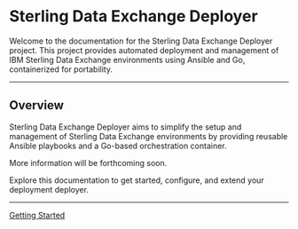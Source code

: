 # Sterling Data Exchange Deployer

Welcome to the documentation for the Sterling Data Exchange Deployer project. This project provides automated deployment and management of IBM Sterling Data Exchange environments using Ansible and Go, containerized for portability.

---

## Overview

Sterling Data Exchange Deployer aims to simplify the setup and management of Sterling Data Exchange environments by providing reusable Ansible playbooks and a Go-based orchestration container.

More information will be forthcoming soon.

Explore this documentation to get started, configure, and extend your deployment deployer.

---

[Getting Started](01-getting-started/overview.md)
